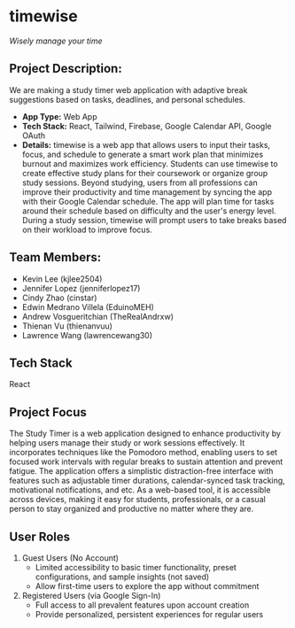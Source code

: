 # timewise
*Wisely manage your time*

## Project Description:
We are making a study timer web application with adaptive break suggestions based on tasks, deadlines, and personal schedules.
- **App Type:** Web App
- **Tech Stack:** React, Tailwind, Firebase, Google Calendar API, Google OAuth
- **Details:** timewise is a web app that allows users to input their tasks, focus, and schedule to generate a smart work plan that minimizes burnout and maximizes work efficiency. Students can use timewise to create effective study plans for their coursework or organize group study sessions. Beyond studying, users from all professions can improve their productivity and time management by syncing the app with their Google Calendar schedule. The app will plan time for tasks around their schedule based on difficulty and the user's energy level. During a study session, timewise will prompt users to take breaks based on their workload to improve focus.

## Team Members:
- Kevin Lee (kjlee2504)
- Jennifer Lopez (jenniferlopez17)
- Cindy Zhao (cinstar)
- Edwin Medrano Villela (EduinoMEH)
- Andrew Vosgueritchian (TheRealAndrxw)
- Thienan Vu (thienanvuu)
- Lawrence Wang (lawrencewang30)

## Tech Stack
React

## Project Focus  
The Study Timer is a web application designed to enhance productivity by helping users manage their study or work sessions effectively. It incorporates techniques like the Pomodoro method, enabling users to set focused work intervals with regular breaks to sustain attention and prevent fatigue. The application offers a simplistic distraction-free interface with features such as adjustable timer durations, calendar-synced task tracking, motivational notifications, and etc. As a web-based tool, it is accessible across devices, making it easy for students, professionals, or a casual person to stay organized and productive no matter where they are.

## User Roles
1. Guest Users (No Account)
   - Limited accessibility to basic timer functionality, preset configurations, and sample insights (not saved)
   - Allow first-time users to explore the app without commitment
2. Registered Users (via Google Sign-In)
   - Full access to all prevalent features upon account creation
   - Provide personalized, persistent experiences for regular users
